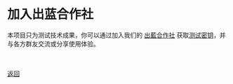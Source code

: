 # 加入出蓝合作社

本项目只为测试技术成果，你可以通过加入我们的 <a href="https://keybase.io/team/outliners">出藍合作社</a> 获取<a href="https://wgredlong.github.io/testkey.html">测试密钥</a>，并与各方群友交流或分享使用体验。


<br><br><a href="https://wgredlong.github.io/">返回</a>
